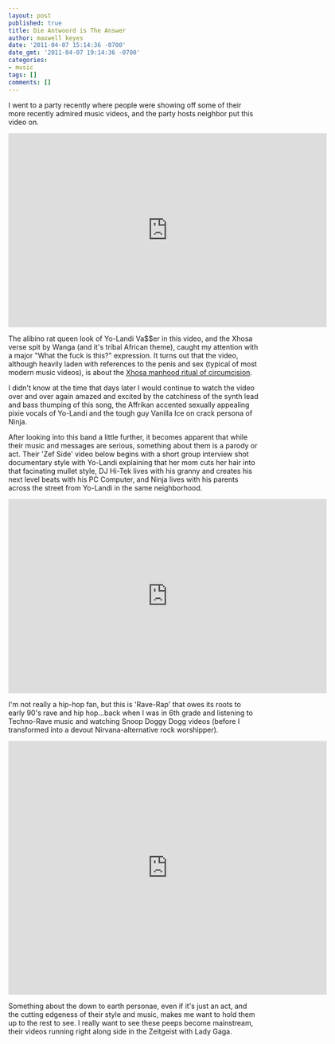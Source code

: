 ```yaml
---
layout: post
published: true
title: Die Antwoord is The Answer
author: maxwell keyes
date: '2011-04-07 15:14:36 -0700'
date_gmt: '2011-04-07 19:14:36 -0700'
categories:
- music
tags: []
comments: []
---
```


I went to a party recently where people were showing off some of their more recently admired music videos, and the
party hosts neighbor put this video on.

<iframe title="YouTube video player" width="640" height="390" src="http://www.youtube.com/embed/KbW9JqM7vho?rel=0&amp;hd=1" frameborder="0" allowfullscreen></iframe>

The alibino rat queen look of Yo-Landi Va$$er in this video, and the Xhosa verse spit by Wanga (and it's tribal
African theme), caught my attention with a major "What the fuck is this?" expression. It turns out that the video,
although heavily laden with references to the penis and sex (typical of most modern music videos), is about the
[Xhosa manhood ritual of circumcision](http://en.wikipedia.org/wiki/Xhosa_people#Rites_of_passage).

I didn't know at the time that days later I would continue to watch the video over and over again amazed and excited
by the catchiness of the synth lead and bass thumping of this song, the Affrikan accented sexually appealing pixie
vocals of Yo-Landi and the tough guy Vanilla Ice on crack persona of Ninja.

After looking into this band a little further, it becomes apparent that while their music and messages are serious,
something about them is a parody or act. Their 'Zef Side' video below begins with a short group interview shot
documentary style with Yo-Landi explaining that her mom cuts her hair into that facinating mullet style, DJ Hi-Tek
lives with his granny and creates his next level beats with his PC Computer, and Ninja lives with his parents across
the street from Yo-Landi in the same neighborhood.

<iframe title="YouTube video player" width="640" height="390" src="http://www.youtube.com/embed/Q77YBmtd2Rw?rel=0&amp;hd=1" frameborder="0" allowfullscreen></iframe>

I'm not really a hip-hop fan, but this is 'Rave-Rap' that owes its roots to early 90's rave and hip hop...back when I
was in 6th grade and listening to Techno-Rave music and watching Snoop Doggy Dogg videos (before I transformed into a
devout Nirvana-alternative rock worshipper).

<iframe title="YouTube video player" width="640" height="510" src="http://www.youtube.com/embed/sBYd1MuFMgk?rel=0&amp;hd=1" frameborder="0" allowfullscreen></iframe>

Something about the down to earth personae, even if it's just an act, and the cutting edgeness of their style and
music, makes me want to hold them up to the rest to see. I really want to see these peeps become mainstream, their
videos running right along side in the Zeitgeist with Lady Gaga.
